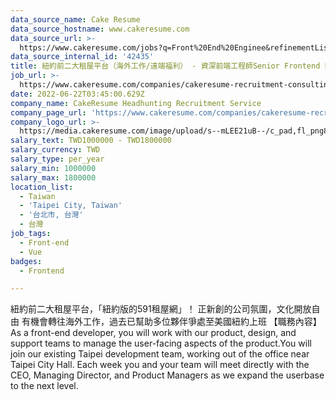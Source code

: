 ```yaml
---
data_source_name: Cake Resume
data_source_hostname: www.cakeresume.com
data_source_url: >-
  https://www.cakeresume.com/jobs?q=Front%20End%20Enginee&refinementList[lang_name][0]=E[…]tech_front-end-development&range[salary_range][min]=1000000
data_source_internal_id: '42435'
title: 紐約前二大租屋平台（海外工作/遠端福利） - 資深前端工程師Senior Frontend Engineer - CH
job_url: >-
  https://www.cakeresume.com/companies/cakeresume-recruitment-consulting/jobs/c3acf2
date: 2022-06-22T03:45:00.629Z
company_name: CakeResume Headhunting Recruitment Service
company_page_url: 'https://www.cakeresume.com/companies/cakeresume-recruitment-consulting'
company_logo_url: >-
  https://media.cakeresume.com/image/upload/s--mLEE21uB--/c_pad,fl_png8,h_200,w_200/v1620881212/vdbipassrdfr8omwzeq6.png
salary_text: TWD1000000 - TWD1800000
salary_currency: TWD
salary_type: per_year
salary_min: 1000000
salary_max: 1800000
location_list:
  - Taiwan
  - 'Taipei City, Taiwan'
  - '台北市, 台灣'
  - 台灣
job_tags:
  - Front-end
  - Vue
badges:
  - Frontend

---
```


紐約前二大租屋平台，「紐約版的591租屋網」！ 正新創的公司氛圍，文化開放自由 有機會轉往海外工作，過去已幫助多位夥伴爭處至美國紐約上班 【職務內容】 As a front-end developer, you will work with our product, design, and support teams to manage the user-facing aspects of the product.You will join our existing Taipei development team, working out of the office near Taipei City Hall. Each week you and your team will meet directly with the CEO, Managing Director, and Product Managers as we expand the userbase to the next level.